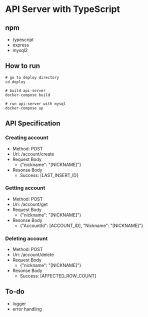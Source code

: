 # API Server with TypeScript
## npm
- typescript
- express
- mysql2
## How to run
```
# go to deploy directory
cd deploy

# build api-server
docker-compose build

# run api-server with mysql
docker-compose up
```
## API Specification
### Creating account
- Method: POST
- Uri: /account/create
- Request Body
  - {"nickname": "\[NICKNAME\]"} 
- Resonse Body
  - Success: \[LAST_INSERT_ID\] 
### Getting account
- Method: POST
- Uri: /account/get
- Request Body
  - {"nickname": "\[NICKNAME\]"}
- Resonse Body
  - {"AccountId": \[ACCOUNT_ID\], "Nickname": "\[NICKNAME\]"}
### Deleting account
- Method: POST
- Uri: /account/delete
- Request Body
  - {"nickname": "\[NICKNAME\]"}
- Resonse Body
  - Success: \[AFFECTED_ROW_COUNT\]
## To-do
- logger
- error handling
